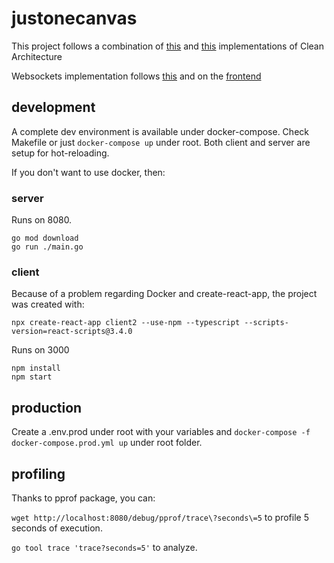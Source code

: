 # justonecanvas

This project follows a combination of [this](https://github.com/L04DB4L4NC3R/clean-architecture-sample) and [this](https://github.com/AkbaraliShaikh/denti) implementations
of Clean Architecture

Websockets implementation follows [this](https://github.com/gorilla/websocket/tree/master/examples/chat) and
on the [frontend](https://dev.to/finallynero/using-websockets-in-react-4fkp)

## development

A complete dev environment is available under docker-compose. Check Makefile or just `docker-compose up` under root.
Both client and server are setup for hot-reloading.

If you don't want to use docker, then:

### server

Runs on 8080.

```
go mod download
go run ./main.go
```

### client

Because of a problem regarding Docker and create-react-app, the project was created with:

`npx create-react-app client2 --use-npm --typescript --scripts-version=react-scripts@3.4.0`

Runs on 3000

```
npm install
npm start
```

## production

Create a .env.prod under root with your variables and
`docker-compose -f docker-compose.prod.yml up` under root folder.

## profiling

Thanks to pprof package, you can:

`wget http://localhost:8080/debug/pprof/trace\?seconds\=5` to profile 5 seconds of execution.

`go tool trace 'trace?seconds=5'` to analyze.
